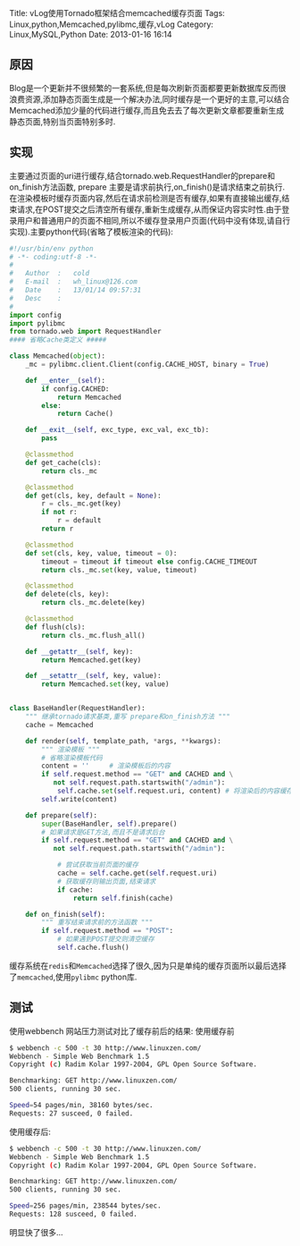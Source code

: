 Title: vLog使用Tornado框架结合memcached缓存页面
Tags: Linux,python,Memcached,pylibmc,缓存,vLog
Category: Linux,MySQL,Python
Date: 2013-01-16 16:14
## 原因
Blog是一个更新并不很频繁的一套系统,但是每次刷新页面都要更新数据库反而很浪费资源,添加静态页面生成是一个解决办法,同时缓存是一个更好的主意,可以结合Memcached添加少量的代码进行缓存,而且免去去了每次更新文章都要重新生成静态页面,特别当页面特别多时.

## 实现
主要通过页面的uri进行缓存,结合tornado.web.RequestHandler的prepare和on_finish方法函数,
prepare 主要是请求前执行,on_finish()是请求结束之前执行.在渲染模板时缓存页面内容,然后在请求前检测是否有缓存,如果有直接输出缓存,结束请求,在POST提交之后清空所有缓存,重新生成缓存,从而保证内容实时性.由于登录用户和普通用户的页面不相同,所以不缓存登录用户页面(代码中没有体现,请自行实现).主要python代码(省略了模板渲染的代码):
```python
#!/usr/bin/env python
# -*- coding:utf-8 -*-
#
#   Author  :   cold
#   E-mail  :   wh_linux@126.com
#   Date    :   13/01/14 09:57:31
#   Desc    :   
#
import config
import pylibmc
from tornado.web import RequestHandler
#### 省略Cache类定义 #####

class Memcached(object):
    _mc = pylibmc.client.Client(config.CACHE_HOST, binary = True)

    def __enter__(self):
        if config.CACHED:
            return Memcached
        else:
            return Cache()

    def __exit__(self, exc_type, exc_val, exc_tb):
        pass

    @classmethod
    def get_cache(cls):
        return cls._mc

    @classmethod
    def get(cls, key, default = None):
        r = cls._mc.get(key)
        if not r:
            r = default
        return r

    @classmethod
    def set(cls, key, value, timeout = 0):
        timeout = timeout if timeout else config.CACHE_TIMEOUT
        return cls._mc.set(key, value, timeout)

    @classmethod
    def delete(cls, key):
        return cls._mc.delete(key)

    @classmethod
    def flush(cls):
        return cls._mc.flush_all()

    def __getattr__(self, key):
        return Memcached.get(key)

    def __setattr__(self, key, value):
        return Memcached.set(key, value)


class BaseHandler(RequestHandler):
    """ 继承tornado请求基类,重写 prepare和on_finish方法 """
    cache = Memcached

    def render(self, template_path, *args, **kwargs):
        """ 渲染模板 """
        # 省略渲染模板代码
        content = ''     # 渲染模板后的内容
        if self.request.method == "GET" and CACHED and \
           not self.request.path.startswith("/admin"):
            self.cache.set(self.request.uri, content) # 将渲染后的内容缓存起来
        self.write(content)

    def prepare(self):
        super(BaseHandler, self).prepare()
        # 如果请求是GET方法,而且不是请求后台
        if self.request.method == "GET" and CACHED and \
           not self.request.path.startswith("/admin"):

            # 尝试获取当前页面的缓存
            cache = self.cache.get(self.request.uri)
            # 获取缓存则输出页面,结束请求
            if cache:
                return self.finish(cache)

    def on_finish(self):
        """ 重写结束请求前的方法函数 """
        if self.request.method == "POST":
            # 如果遇到POST提交则清空缓存
            self.cache.flush()
```

缓存系统在`redis`和`Memcached`选择了很久,因为只是单纯的缓存页面所以最后选择了`memcached`,使用`pylibmc` python库.
## 测试
使用webbench 网站压力测试对比了缓存前后的结果:
使用缓存前
```bash
$ webbench -c 500 -t 30 http://www.linuxzen.com/
Webbench - Simple Web Benchmark 1.5
Copyright (c) Radim Kolar 1997-2004, GPL Open Source Software.

Benchmarking: GET http://www.linuxzen.com/
500 clients, running 30 sec.

Speed=54 pages/min, 38160 bytes/sec.
Requests: 27 susceed, 0 failed.
```
使用缓存后:
```bash
$ webbench -c 500 -t 30 http://www.linuxzen.com/
Webbench - Simple Web Benchmark 1.5
Copyright (c) Radim Kolar 1997-2004, GPL Open Source Software.

Benchmarking: GET http://www.linuxzen.com/
500 clients, running 30 sec.

Speed=256 pages/min, 238544 bytes/sec.
Requests: 128 susceed, 0 failed.
```
明显快了很多...
